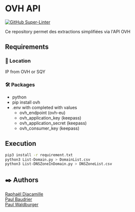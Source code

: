 # OVH API

[![GitHub Super-Linter](https://github.com/rdia9/ovh-api/workflows/Lint%20Code%20Base/badge.svg)](https://github.com/marketplace/actions/super-linter)

Ce repository permet des extractions simplifiées via l'API OVH

## Requirements

### 📍 Location

IP from OVH or SQY

### 🛠️ Packages

- python
- pip install ovh
- .env with completed with values
  - ovh_endpoint (ovh-eu)
  - ovh_application_key (keepass)
  - ovh_application_secret (keepass)
  - ovh_consumer_key (keepass)

## Execution

```bash
pip3 install -r requirement.txt
python3 List-Domain.py > DomainList.csv
python3 List-DNSZoneInDomain.py > DNSZoneList.csv
```

## ✒️ Authors

[Raphaël Diacamille](https://github.com/rdia9) \
[Paul Baudrier](https://github.com/paulbaudrier) \
[Paul Waldburger](https://github.com/Paul-Waldburger-BTPConsultants)
